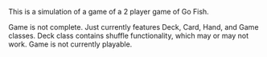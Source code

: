This is a simulation of a game of a 2 player game of Go Fish.

Game is not complete. Just currently features Deck, Card, Hand, and Game classes. Deck class contains shuffle functionality, which may or may not work.
Game is not currently playable.

